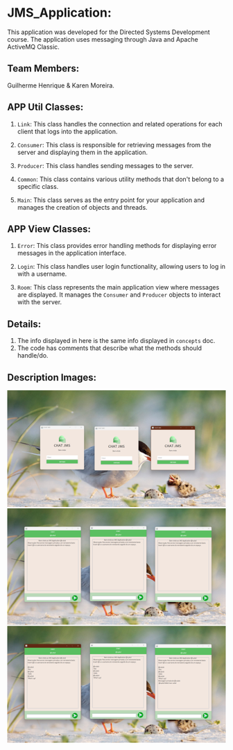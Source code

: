 # JMS_Application:
This application was developed for the Directed Systems Development course. The application uses messaging through Java and Apache ActiveMQ Classic.

## Team Members:

Guilherme Henrique & Karen Moreira.

## APP Util Classes:

1. `Link`: This class handles the connection and related operations for each client that logs into the application.

2. `Consumer`: This class is responsible for retrieving messages from the server and displaying them in the application.

3. `Producer`: This class handles sending messages to the server.

4. `Common`: This class contains various utility methods that don't belong to a specific class.

5. `Main`: This class serves as the entry point for your application and manages the creation of objects and threads.

## APP View Classes:

1. `Error`: This class provides error handling methods for displaying error messages in the application interface.

2. `Login`: This class handles user login functionality, allowing users to log in with a username.

3. `Room`: This class represents the main application view where messages are displayed. It manages the `Consumer` and `Producer` objects to interact with the server.

## Details:

1. The info displayed in here is the same info displayed in `concepts` doc.
2. The code has comments that describe what the methods should handle/do.

## Description Images:

![First Image - Login Page](./img/first_pic.png)
![Second Image - Chat Room Page](./img/second_pic.png)
![Third Image - Chat Room With Text](./img/third_pic.png)
